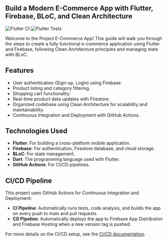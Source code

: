 ## Build a Modern E-Commerce App with Flutter, Firebase, BLoC, and Clean Architecture

![Flutter CI](https://github.com/yourusername/e-commerce-app/workflows/Flutter%20CI/badge.svg)
![Flutter Tests](https://github.com/yourusername/e-commerce-app/workflows/Flutter%20Tests/badge.svg)

Welcome to the Project E-Commerce App! This guide will walk you through the steps to create a fully functional e-commerce application using Flutter and Firebase, following Clean Architecture principles and managing state with BLoC.

## Features

- User authentication (Sign-up, Login) using Firebase.
- Product listing and category filtering.
- Shopping cart functionality.
- Real-time product data updates with Firestore.
- Organized codebase using Clean Architecture for scalability and maintainability.
- Continuous Integration and Deployment with GitHub Actions.

## Technologies Used

- **Flutter**: For building a cross-platform mobile application.
- **Firebase**: For authentication, Firestore database, and cloud storage.
- **BLoC**: For state management.
- **Dart**: The programming language used with Flutter.
- **GitHub Actions**: For CI/CD pipelines.

## CI/CD Pipeline

This project uses GitHub Actions for Continuous Integration and Deployment:

- **CI Pipeline**: Automatically runs tests, code analysis, and builds the app on every push to main and pull requests.
- **CD Pipeline**: Automatically deploys the app to Firebase App Distribution and Firebase Hosting when a new version tag is pushed.

For more details on the CI/CD setup, see the [CI/CD documentation](.github/workflows/README.md).